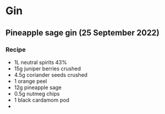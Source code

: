 # Gin

## Pineapple sage gin (25 September 2022)

### Recipe

  - 1L neutral spirits 43%
  - 15g	juniper berries	crushed
  - 4.5g	coriander seeds	crushed
  - 1 orange peel
  - 12g pineapple sage
  - 0.5g nutmeg chips
  - 1 black cardamom pod
  - 

  